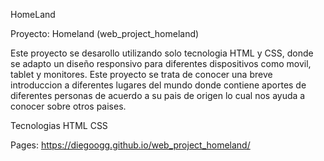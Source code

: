 HomeLand

Proyecto: Homeland (web_project_homeland)

Este proyecto se desarollo utilizando solo tecnologia HTML y CSS, donde se adapto un diseño responsivo para diferentes dispositivos como movil, tablet y monitores.
Este proyecto se trata de conocer una breve introduccion a diferentes lugares del mundo donde contiene aportes de diferentes personas de acuerdo a su pais de origen lo cual nos ayuda a conocer sobre otros paises.

Tecnologias
HTML
CSS

Pages: https://diegoogg.github.io/web_project_homeland/

